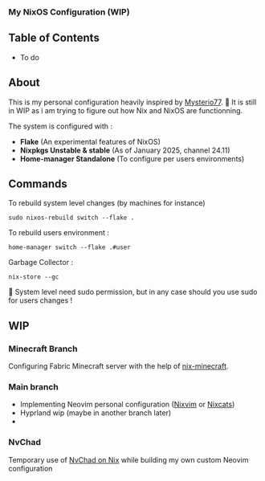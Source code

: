 ### My NixOS Configuration (WIP)

## Table of Contents
- To do

## About 
This is my personal configuration heavily inspired by [Mysterio77](https://github.com/Misterio77/nix-config). 
🚨 It is still in WIP as i am trying to figure out how Nix and NixOS are functionning.

The system is configured with :

- **Flake** (An experimental features of NixOS)
- **Nixpkgs Unstable & stable** (As of January 2025, channel 24.11)
- **Home-manager Standalone** (To configure per users environments)

## Commands
To rebuild system level changes (by machines for instance)
```
sudo nixos-rebuild switch --flake .
```
To rebuild users environment :
```
home-manager switch --flake .#user
```

Garbage Collector :
```
nix-store --gc
```

🚨 System level need sudo permission, but in any case should you use sudo for users changes !

## WIP

### Minecraft Branch
Configuring Fabric Minecraft server with the help of [nix-minecraft](https://github.com/Infinidoge/nix-minecraft).

### Main branch
- Implementing Neovim personal configuration ([Nixvim](https://github.com/nix-community/nixvim) or [Nixcats](https://github.com/BirdeeHub/nixCats-nvim?tab=readme-ov-file#getting-started))
- Hyprland wip (maybe in another branch later)
- 
### NvChad
Temporary use of [NvChad on Nix](https://github.com/nix-community/nix4nvchad) while building my own custom Neovim configuration

